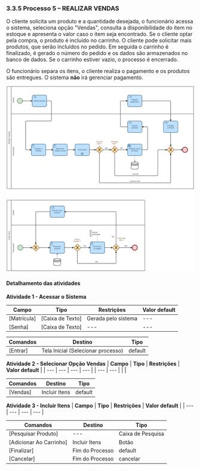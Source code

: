 ### 3.3.5 Processo 5 – REALIZAR VENDAS

O cliente solicita um produto e a quantidade desejada, o funcionário acessa o sistema, seleciona opção "Vendas", consulta a disponibilidade do item no estoque e apresenta o valor caso o item seja encontrado. Se o cliente optar pela compra, o produto é incluído no carrinho. O cliente pode solicitar mais produtos, que serão incluídos no pedido. Em seguida o carrinho é finalizado, é gerado o número do pedido e os dados são armazenados no banco de dados. Se o carrinho estiver vazio, o processo é encerrado.

O funcionário separa os itens, o cliente realiza o pagamento e os produtos são entregues. O sistema **não** irá gerenciar pagamento.

![Realizar Vendas](../images/05-realizar-vendas.png "Realizar Vendas.")

#### Detalhamento das atividades

**Atividade 1 - Acessar o Sistema**

| **Campo**       | **Tipo**         | **Restrições**      | **Valor default** |
| ---             | ---              | ---                 | ---               |
| [Matrícula]     | [Caixa de Texto] | Gerada pelo sistema | ---     |
| [Senha]         | [Caixa de Texto] | --- | ---     |

| **Comandos**    |  **Destino**     | **Tipo**                 |
| ---             | ---              | ---                      |
| [Entrar]        | Tela Inicial (Selecionar processo)     | default      |


**Atividade 2 - Selecionar Opção Vendas**
| **Campo**       | **Tipo**         | **Restrições** | **Valor default** |
| ---             | ---              | ---            | ---               |
| --- | ---  |                |                   |

| **Comandos**         |  **Destino**                   | **Tipo**            |
| ---                  | ---                            | ---                 |
| [Vendas]           | Incluir Itens | default  |


**Atividade 3 - Incluir Itens**
| **Campo**       | **Tipo**         | **Restrições** | **Valor default** |
| ---             | ---              | ---            | ---               |

| **Comandos**         |  **Destino**                   | **Tipo**            |
| ---                  | ---                            | ---                 |
| [Pesquisar Produto]  | ---                            |  Caixa de Pesquisa  |
| [Adicionar Ao Carrinho]  | Incluir Itens                  | Botão |
| [Finalizar]          | Fim do Processo                |  default           |
| [Cancelar]           | Fim do Processo                |  cancelar           |
